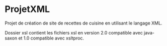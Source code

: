 # ProjetXML
Projet de création de site de recettes de cuisine en utilisant le langage XML.
  
Dossier xsl contient les fichiers xsl en version 2.0 compatible avec java-saxon et 1.0 compatible avec xsltproc.

